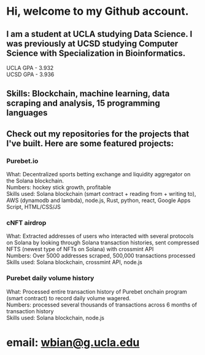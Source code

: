 # Hi, welcome to my Github account.

## I am a student at UCLA studying Data Science. I was previously at UCSD studying Computer Science with Specialization in Bioinformatics.

UCLA GPA - 3.932
<br>
UCSD GPA - 3.936
<br>

## Skills: Blockchain, machine learning, data scraping and analysis, 15 programming languages

## Check out my repositories for the projects that I've built. Here are some featured projects: 

### Purebet.io
What: Decentralized sports betting exchange and liquidity aggregator on the Solana blockchain. 
<br>
Numbers: hockey stick growth, profitable
<br>
Skills used: Solana blockchain (smart contract + reading from + writing to), AWS (dynamodb and lambda), node.js, Rust, python, react, Google Apps Script, HTML/CSS/JS

### cNFT airdrop
What: Extracted addresses of users who interacted with several protocols on Solana by looking through Solana transaction histories, sent compressed NFTS (newest type of NFTs on Solana) with crossmint API
<br>
Numbers: Over 5000 addresses scraped, 500,000 transactions processed
<br>
Skills used: Solana blockchain, crossmint API, node.js

### Purebet daily volume history
What: Processed entire transaction history of Purebet onchain program (smart contract) to record daily volume wagered. 
<br>
Numbers: processed several thousands of transactions across 6 months of transaction history
<br>
Skills used: Solana blockchain, node.js

# email: wbian@g.ucla.edu
